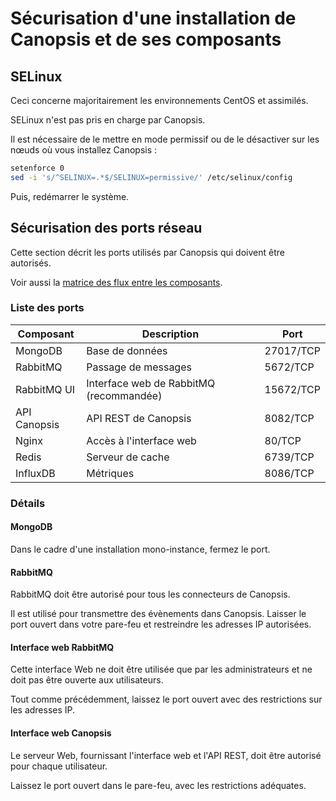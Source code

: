 # Sécurisation d'une installation de Canopsis et de ses composants

## SELinux

Ceci concerne majoritairement les environnements CentOS et assimilés.

SELinux n'est pas pris en charge par Canopsis.

Il est nécessaire de le mettre en mode permissif ou de le désactiver sur les nœuds où vous installez Canopsis :

```sh
setenforce 0
sed -i 's/^SELINUX=.*$/SELINUX=permissive/' /etc/selinux/config
```

Puis, redémarrer le système.

## Sécurisation des ports réseau

Cette section décrit les ports utilisés par Canopsis qui doivent être autorisés.

Voir aussi la [matrice des flux entre les composants](../installation/pre-requis-parefeu-et-selinux.md).

### Liste des ports

Composant     | Description                                 | Port                  |
--------------|---------------------------------------------|-----------------------|
MongoDB       | Base de données                             | 27017/TCP             |
RabbitMQ      | Passage de messages                         | 5672/TCP              |
RabbitMQ UI   | Interface web de RabbitMQ (recommandée)     | 15672/TCP             |
API Canopsis  | API REST de Canopsis                        | 8082/TCP              |
Nginx         | Accès à l'interface web                     | 80/TCP                |
Redis         | Serveur de cache                            | 6739/TCP              |
InfluxDB      | Métriques                                   | 8086/TCP              |

### Détails

#### MongoDB

Dans le cadre d'une installation mono-instance, fermez le port.

#### RabbitMQ

RabbitMQ doit être autorisé pour tous les connecteurs de Canopsis.

Il est utilisé pour transmettre des évènements dans Canopsis. Laisser le port ouvert dans votre pare-feu et restreindre les adresses IP autorisées.

#### Interface web RabbitMQ

Cette interface Web ne doit être utilisée que par les administrateurs et ne doit pas être ouverte aux utilisateurs.

Tout comme précédemment, laissez le port ouvert avec des restrictions sur les adresses IP.

#### Interface web Canopsis

Le serveur Web, fournissant l'interface web et l'API REST, doit être autorisé pour chaque utilisateur.

Laissez le port ouvert dans le pare-feu, avec les restrictions adéquates.
